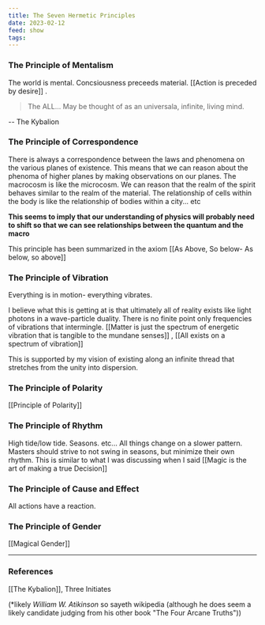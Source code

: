 ```yaml
---
title: The Seven Hermetic Principles
date: 2023-02-12
feed: show
tags:
---
```


### The Principle of Mentalism
The world is mental. Concsiousness preceeds material. [[Action is preceded by desire]] . 
>The ALL... May be thought of as an universala, infinite, living mind.

-- The Kybalion

### The Principle of Correspondence 
There is always a correspondence between the laws and phenomena on the various planes of existence. This means that we can reason about the phenoma of higher planes by making observations on our planes. The macrocosm is like the microcosm. We can reason that the realm of the spirit behaves similar to the realm of the material. The relationship of cells within the body is like the relationship of bodies within a city... etc

**This seems to imply that our understanding of physics will probably need to shift so that we can see relationships between the quantum and the macro** 

This principle has been summarized in the axiom [[As Above, So below- As below, so above]]

### The Principle of Vibration
Everything is in motion- everything vibrates.

I believe what this is getting at is that ultimately all of reality exists like light photons in a wave-particle duality. There is no finite point only frequencies of vibrations that intermingle. 
[[Matter is just the spectrum of energetic vibration that is tangible to the mundane senses]] , [[All exists on a spectrum of vibration]]

This is supported by my vision of existing along an infinite thread that stretches from the unity into dispersion.


### The Principle of Polarity

[[Principle of Polarity]]


### The Principle of Rhythm

High tide/low tide. Seasons. etc... All things change on a slower pattern. Masters should strive to not swing in seasons, but minimize their own rhythm. This is similar to what I was discussing when I said [[Magic is the art of making a true Decision]]

### The Principle of Cause and Effect

All actions have a reaction.

### The Principle of Gender
[[Magical Gender]]

___
### References
[[The Kybalion]], Three Initiates 

(*likely *William W. Atikinson* so sayeth wikipedia (although he does seem a likely candidate judging from his other book "The Four Arcane Truths"))
